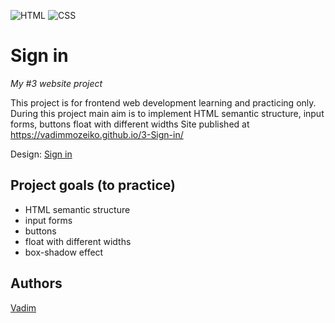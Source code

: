 ![HTML](https://img.shields.io/badge/code-HTML-brightgreen)
![CSS](https://img.shields.io/badge/code-CSS-green)

# Sign in
_My #3 website project_

This project is for frontend web development learning and practicing only. 
During this project main aim is to implement HTML semantic structure, input forms, buttons float with different widths
Site published at https://vadimmozeiko.github.io/3-Sign-in/

Design: [Sign in](https://github.com/vadimmozeiko/3-Sign-in/blob/master/Sign%20in.JPG?raw=true)

## Project goals (to practice)

-   HTML semantic structure 
-   input forms
-   buttons
-   float with different widths
-   box-shadow effect

## Authors

[Vadim](https://github.com/vadimmozeiko)